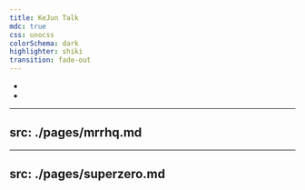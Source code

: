 ```yaml
---
title: KeJun Talk
mdc: true
css: unocss
colorSchema: dark
highlighter: shiki
transition: fade-out
---
```


- <Link to="mrrhq" title="三花 AI 产品"/>
- <Link to="superzero" title="超零科技"/>

---
src: ./pages/mrrhq.md
---

---
src: ./pages/superzero.md
---
